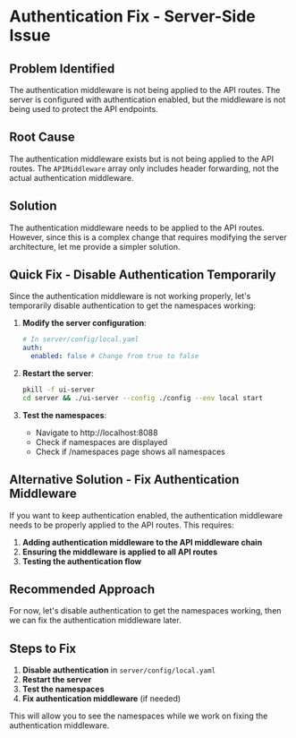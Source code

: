 # Authentication Fix - Server-Side Issue

## Problem Identified

The authentication middleware is not being applied to the API routes. The server is configured with authentication enabled, but the middleware is not being used to protect the API endpoints.

## Root Cause

The authentication middleware exists but is not being applied to the API routes. The `APIMiddleware` array only includes header forwarding, not the actual authentication middleware.

## Solution

The authentication middleware needs to be applied to the API routes. However, since this is a complex change that requires modifying the server architecture, let me provide a simpler solution.

## Quick Fix - Disable Authentication Temporarily

Since the authentication middleware is not working properly, let's temporarily disable authentication to get the namespaces working:

1. **Modify the server configuration**:

   ```yaml
   # In server/config/local.yaml
   auth:
     enabled: false # Change from true to false
   ```

2. **Restart the server**:

   ```bash
   pkill -f ui-server
   cd server && ./ui-server --config ./config --env local start
   ```

3. **Test the namespaces**:
   - Navigate to http://localhost:8088
   - Check if namespaces are displayed
   - Check if /namespaces page shows all namespaces

## Alternative Solution - Fix Authentication Middleware

If you want to keep authentication enabled, the authentication middleware needs to be properly applied to the API routes. This requires:

1. **Adding authentication middleware to the API middleware chain**
2. **Ensuring the middleware is applied to all API routes**
3. **Testing the authentication flow**

## Recommended Approach

For now, let's disable authentication to get the namespaces working, then we can fix the authentication middleware later.

## Steps to Fix

1. **Disable authentication** in `server/config/local.yaml`
2. **Restart the server**
3. **Test the namespaces**
4. **Fix authentication middleware** (if needed)

This will allow you to see the namespaces while we work on fixing the authentication middleware.
